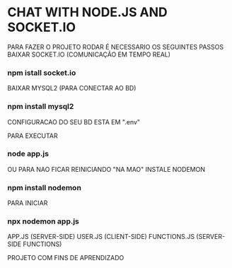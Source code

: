 # CHAT WITH NODE.JS AND SOCKET.IO

PARA FAZER O PROJETO RODAR É NECESSARIO OS SEGUINTES PASSOS
BAIXAR SOCKET.IO (COMUNICAÇÃO EM TEMPO REAL)
### npm istall socket.io 


BAIXAR MYSQL2 (PARA CONECTAR AO BD)
### npm install mysql2

CONFIGURACAO DO SEU BD ESTA EM ".env" 


PARA EXECUTAR
### node app.js 


OU PARA NAO FICAR REINICIANDO "NA MAO"
INSTALE NODEMON
### npm install nodemon


PARA INICIAR 
### npx nodemon app.js


APP.JS (SERVER-SIDE)
USER.JS (CLIENT-SIDE)
FUNCTIONS.JS (SERVER-SIDE FUNCTIONS)

PROJETO COM FINS DE APRENDIZADO
